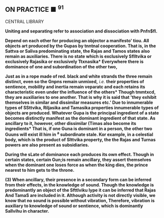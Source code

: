 ## **ON PRACTICE** ■ <sup>91</sup>

CENTRAL LIBRARY

**Uniting and separating refer to association and dissociation with Pnfn\$fl.**

**Depend on each other for producing an objector a manifesto' tiou. All objects art produced by the Gupas by tnntnal cooperation. That is, in the Sattva or Saliva predominating state, the Rajas and Tamos states also remain as auxiliaries. There is no state which is exclusively Sflltvika or exclusively Rajasika or exclusively Ttxnasika\* Everywhere there is dominance of one and subordination of the other two,**

**Just as in a rope made of red. black and white strands the three remain distinct, even so the Gnpns remain unmixed,** *i.e.* **their properties of sentience, mobility and inertia remain veparatc and each retains its characteristic even under the influence of the others\* Though tmmtxcd, they are auxiliaries to one another. That is why it is said that 'they exhibit themselves in similar and dissimilar measures etc.' Due to innumerable types of SSttvika, Riljasika and Tamasika properties innumerable types of objects are produced. Whatever Gupa is the principal ingredient of a state becomes distinctly manifest as the dominant ingredient of that state. As ancillary to it, however, other dissimilar (Timas also become its ingredients\* That is, if one Guna is dominant in a person, the other two Guuns will exist ill him in <sup>a</sup> subordinate stale. Kor example, in a celestial body, which is the product of Slttvika property, the the Rajas and Turnas powers are also present as subsidiaries.**

**During the sLate of dominance each produces its own effect. Though in certain states, certain Gun;is remain ancillary, they assert themselves when the dominant one loses force as when the king dies, the prince nearest to him gets to the throne.**

**(3) When ancillary, their presence in a secondary form can be inferred from their effects, in the knowledge of sound. Though the knowledge is predominantly an object of the Sfttlviku lype it can be inferred that Rajas And TamaS are included in it. Although activity is not directly visible, we know that no sound is possible without vibration, Therefore, vibration is auxiliary to knowledge of sound or sentience, which is dominantly Sallvihu in character.**
